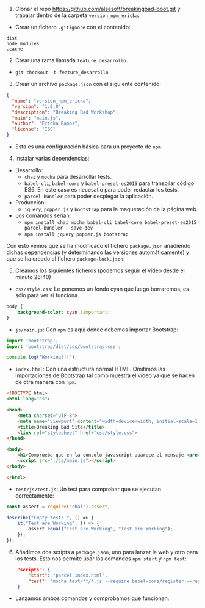 1) Clonar el repo https://github.com/alsasoft/breakingbad-boot.git y trabajar dentro de la carpeta `version_npm_ericka`.
  * Crear un fichero `.gitignore` con el contenido:
```
dist
node_modules
.cache
```

2) Crear una rama llamada `feature_desarrollo`.
  * `git checkout -b feature_desarrollo`

3) Crear un archivo `package.json` con el siguiente contenido:
```json
{
  "name": "version_npm_ericka",
  "version": "1.0.0",
  "description": "Breaking Bad Workshop",
  "main": "main.js",
  "author": "Ericka Ramos",
  "license": "ISC"
}
```
  * Esta es una configuración básica para un proyecto de `npm`.

4) Instalar varias dependencias:
  * Desarrollo:
    * `chai` y `mocha` para desarrollar tests.
    * `babel-cli`, `babel-core` y `babel-preset-es2015` para transpilar código ES6. En este caso es necesatio para poder redactar los tests.
    * `parcel-bundler` para poder desplegar la aplicación.
  * Producción:
    * `jquery`, `popper.js` y `bootstrap` para la maquetación de la página web.
  * Los comandos serían:
    * `npm install chai mocha babel-cli babel-core babel-preset-es2015 parcel-bundler --save-dev`
    * `npm install jquery popper.js bootstrap`

Con esto vemos que se ha modificado el fichero `package.json` añadiendo dichas dependencias (y determinando las versiones automáticamente) y que se ha creado el fichero `package-lock.json`.


5) Creamos los siguientes ficheros (podemos seguir el vídeo desde el minuto 26:40)
  * `css/style.css`: Le ponemos un fondo cyan que luego borraremos, es sólo para ver si funciona.
```css
body {
    background-color: cyan !important;
}
```
  * `js/main.js`: Con `npm` es aquí donde debemos importar Bootstrap:
```javascript
import 'bootstrap';
import 'bootstrap/dist/css/bootstrap.css';

console.log('Working!!!');
```
  * `index.html`: Con una estructura normal HTML. Omitimos las importaciones de Bootstrap tal como muestra el vídeo ya que se hacen de otra manera con `npm`.  
  
```html
<!DOCTYPE html>
<html lang="es">

<head>
    <meta charset="UTF-8">
    <meta name="viewport" content="width=device-width, initial-scale=1.0">
    <title>Breaking Bad Site</title>
    <link rel="stylesheet" href="css/style.css">
</head>

<body>
    <h1>Comprueba que en la consolo javascript aparece el mensaje <pre>'Working!!!!'</pre> y después borra este bloque h1</h1>
    <script src="./js/main.js"></script>
</body>

</html>
```
  * `test/js/test.js`: Un test para comprobar que se ejecutan correctamente:
```javascript
const assert = require("chai").assert;

describe("Empty test: ", () => {
    it("Test are Working", () => {
        assert.equal("Test are Working", "Test are Working");
    });
});
```

6) Añadimos dos scripts a `package.json`, uno para lanzar la web y otro para los tests. Esto nos permite usar los comandos `npm start` y `npm test`:
```json
    "scripts": {
        "start": "parcel index.html",
        "test": "mocha test/**/*.js --require babel-core/register --reporter spec"
    }
```
  * Lanzamos ambos comandos y comprobamos que funcionan.
